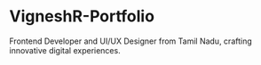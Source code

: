 # VigneshR-Portfolio
Frontend Developer and UI/UX Designer from Tamil Nadu, crafting innovative digital experiences.
